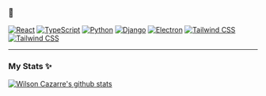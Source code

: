 ### 💜

[![React](https://img.shields.io/badge/react-61dafb?logo=react&style=for-the-badge&logoColor=black)](https://reactjs.org/)
[![TypeScript](https://img.shields.io/badge/typescript-3178c6?logo=typescript&style=for-the-badge&logoColor=white)](https://www.typescriptlang.org/)
[![Python](https://img.shields.io/badge/python-ffd343?logo=python&style=for-the-badge&logoColor=gray)](https://www.python.org/)
[![Django](https://img.shields.io/badge/django-white?logo=django&style=for-the-badge&logoColor=gray)](https://www.djangoproject.com/)
[![Electron](https://img.shields.io/badge/electron-9feaf9?logo=electron&style=for-the-badge&logoColor=gray)](https://www.electronjs.org/)
[![Tailwind CSS](https://img.shields.io/badge/tailwind%20css-09B4D5?logo=tailwind-css&style=for-the-badge&logoColor=white)](https://www.electronjs.org/)
[![Tailwind CSS](https://img.shields.io/badge/grapghql-e535ab?logo=graphql&style=for-the-badge&logoColor=white)](https://graphql.org/)

<hr />

### My Stats ✨

[![Wilson Cazarre's github stats](https://github-readme-stats.vercel.app/api?username=WilsonCazarre&show_icons=true&theme=react)](https://github.com/anuraghazra/github-readme-stats)
<br />
<!--
[![Wilson Cazarre's wakatime stats](https://github-readme-stats.vercel.app/api/wakatime?username=WilsonCazarre&layout=compact&theme=react)](https://github.com/anuraghazra/github-readme-stats)
-->
